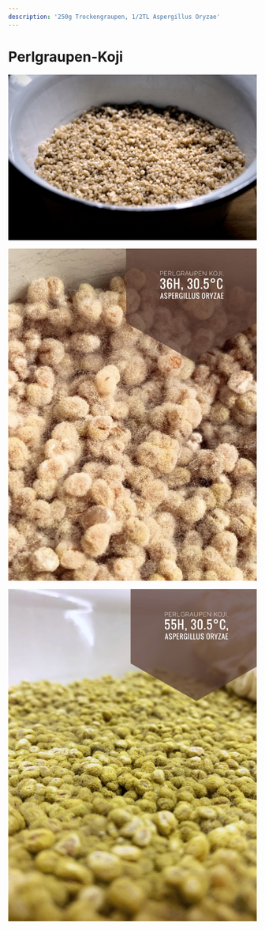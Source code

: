 ```yaml
---
description: '250g Trockengraupen, 1/2TL Aspergillus Oryzae'
---
```


# Perlgraupen-Koji

![0h](../../../.gitbook/assets/grafik%20%281%29.png)

![36h, 30,5&#xBA;C](../../../.gitbook/assets/grafik.png)

![55h, 30,5&#xBA;C](../../../.gitbook/assets/grafik%20%282%29.png)


